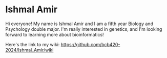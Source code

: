 # Ishmal Amir
Hi everyone! My name is Ishmal Amir and I am a fifth year Biology and Psychology double major. I'm really interested in genetics, and I'm looking forward to learning more about bioinformatics! 

Here's the link to my wiki: https://github.com/bcb420-2024/Ishmal_Amir/wiki
